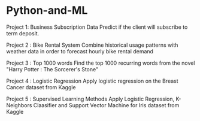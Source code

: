 # Python-and-ML
Project 1: Business Subscription Data 
  Predict if the client will subscribe to term deposit.
  
  
  
Project 2 : Bike Rental System
  Combine historical usage patterns with weather data in order to forecast hourly bike rental demand
  
  
  
Project 3 : Top 1000 words
  Find the top 1000 recurring words from the novel "Harry Potter : The Sorcerer's Stone"



Project 4 : Logistic Regression
  Apply logistic regression on the Breast Cancer dataset from Kaggle
  
  
  
Project 5 : Supervised Learning Methods
  Apply Logistic Regression, K-Neighbors Claasifier and Support Vector Machine for Iris dataset from Kaggle

